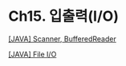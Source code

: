 # Ch15. 입출력(I/O)

[[JAVA] Scanner, BufferedReader]([JAVA]%20Scanner,%20BufferedReader%20aa02d8b5f4194c5e84a2c8912067eaa6.md)

[[JAVA] File I/O]([JAVA]%20File%20I%20O%20d4723f7bc77845c5a7ae4b620c2a9b83.md)